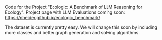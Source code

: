 Code for the Project "Ecologic: A Benchmark of LLM Reasoning for Ecology". 
Project page with LLM Evaluations coming soon: https://nheider.github.io/ecologic_benchmark/ 

The dataset is currently pretty easy. We will change this soon by including more classes and better graph generation and solving algorithms.
